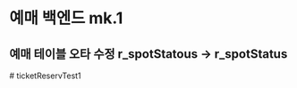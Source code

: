# 예매 백엔드 mk.1

## 예매 테이블 오타 수정 r_spotStatous → r_spotStatus
#   t i c k e t R e s e r v T e s t 1  
 